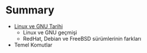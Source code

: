 # Summary

* [Linux ve GNU Tarihi](README.md)
   * Linux ve GNU geçmişi
   * RedHat, Debian ve FreeBSD sürümlerinin farkları
* Temel Komutlar

